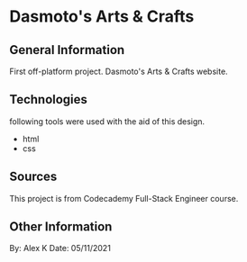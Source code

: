 # Dasmoto's Arts & Crafts
## General Information
First off-platform project. Dasmoto's Arts & Crafts website.
## Technologies
following tools were used with the aid of this design.
* html
* css
## Sources
This project is from Codecademy Full-Stack Engineer course.
## Other Information
By: Alex K
Date: 05/11/2021